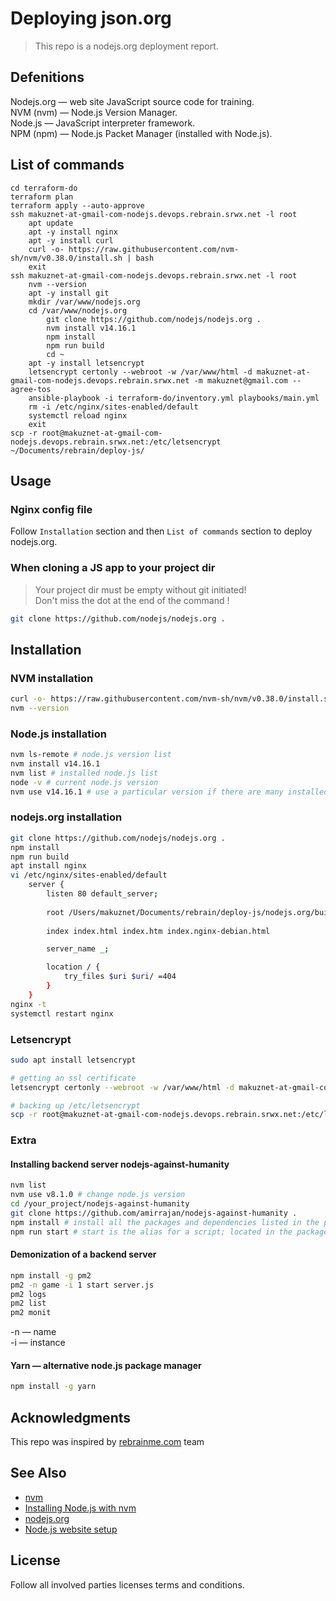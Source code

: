 # Deploying json.org

> This repo is a nodejs.org deployment report.    

## Defenitions
Nodejs.org — web site JavaScript source code for training.  
NVM (nvm) — Node.js Version Manager.    
Node.js — JavaScript interpreter framework.   
NPM (npm) — Node.js Packet Manager (installed with Node.js).    

## List of commands 
```shell
cd terraform-do
terraform plan
terraform apply --auto-approve
ssh makuznet-at-gmail-com-nodejs.devops.rebrain.srwx.net -l root 
    apt update
    apt -y install nginx
    apt -y install curl
    curl -o- https://raw.githubusercontent.com/nvm-sh/nvm/v0.38.0/install.sh | bash
    exit
ssh makuznet-at-gmail-com-nodejs.devops.rebrain.srwx.net -l root
    nvm --version
    apt -y install git
    mkdir /var/www/nodejs.org
    cd /var/www/nodejs.org
        git clone https://github.com/nodejs/nodejs.org .
        nvm install v14.16.1
        npm install
        npm run build
        cd ~
    apt -y install letsencrypt
    letsencrypt certonly --webroot -w /var/www/html -d makuznet-at-gmail-com-nodejs.devops.rebrain.srwx.net -m makuznet@gmail.com --agree-tos
    ansible-playbook -i terraform-do/inventory.yml playbooks/main.yml
    rm -i /etc/nginx/sites-enabled/default
    systemctl reload nginx
    exit
scp -r root@makuznet-at-gmail-com-nodejs.devops.rebrain.srwx.net:/etc/letsencrypt ~/Documents/rebrain/deploy-js/        
```

## Usage 
### Nginx config file
Follow `Installation` section and then `List of commands` section to deploy nodejs.org.  

### When cloning a JS app to your project dir
> Your project dir must be empty without git initiated!  
> Don't miss the dot at the end of the command !  
```bash
git clone https://github.com/nodejs/nodejs.org .
```

## Installation   
### NVM installation
```bash
curl -o- https://raw.githubusercontent.com/nvm-sh/nvm/v0.38.0/install.sh | bash
nvm --version
```
### Node.js installation
```bash
nvm ls-remote # node.js version list
nvm install v14.16.1 
nvm list # installed node.js list
node -v # current node.js version
nvm use v14.16.1 # use a particular version if there are many installed
```
### nodejs.org installation
```bash
git clone https://github.com/nodejs/nodejs.org .
npm install
npm run build
apt install nginx
vi /etc/nginx/sites-enabled/default
    server {
        listen 80 default_server;
        
        root /Users/makuznet/Documents/rebrain/deploy-js/nodejs.org/build/en/;
        
        index index.html index.htm index.nginx-debian.html

        server_name _;

        location / {
            try_files $uri $uri/ =404
        }
    }
nginx -t
systemctl restart nginx
```
### Letsencrypt
```bash
sudo apt install letsencrypt

# getting an ssl certificate
letsencrypt certonly --webroot -w /var/www/html -d makuznet-at-gmail-com-nodejs.devops.rebrain.srwx.net -m makuznet@gmail.com --agree-tos

# backing up /etc/letsencrypt
scp -r root@makuznet-at-gmail-com-nodejs.devops.rebrain.srwx.net:/etc/letsencrypt ~/Documents/rebrain/deploy-js/
```

### Extra
#### Installing backend server nodejs-against-humanity
```bash
nvm list
nvm use v8.1.0 # change node.js version
cd /your_project/nodejs-against-humanity
git clone https://github.com/amirrajan/nodejs-against-humanity .
npm install # install all the packages and dependencies listed in the package.json file
npm run start # start is the alias for a script; located in the package.json file
```

#### Demonization of a backend server
```bash
npm install -g pm2
pm2 -n game -i 1 start server.js
pm2 logs
pm2 list
pm2 monit
```
-n — name  
-i — instance  

#### Yarn — alternative node.js package manager
```bash
npm install -g yarn
```

## Acknowledgments

This repo was inspired by [rebrainme.com](https://rebrainme.com) team

## See Also
- [nvm](https://github.com/nvm-sh/nvm)
- [Installing Node.js with nvm](https://gist.github.com/d2s/372b5943bce17b964a79)
- [nodejs.org](https://github.com/nodejs/nodejs.org)
- [Node.js website setup](https://github.com/nodejs/build/tree/master/ansible/www-standalone)

## License
Follow all involved parties licenses terms and conditions.